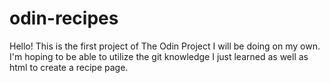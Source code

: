 # odin-recipes
Hello!
This is the first project of The Odin Project I will be doing on my own. I'm hoping to be able to utilize the git knowledge I just learned as well as html to create a recipe page.  